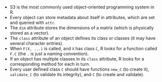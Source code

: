 - S3 is the most commonly used object-oriented programming system in R.
- Every object can store metadata about itself in attributes, which are set and queried with `attr`.
- The `dim` attribute stores the dimensions of a matrix (which is physically stored as a vector).
- The `class` attribute of an object defines its class or classes (it may have several character entries).
- When `F(X, ...)` is called, and `X` has class `C`, R looks for a function called `F.C` (the `.` is just a naming convention).
- If an object has multiple classes in its `class` attribute, R looks for a corresponding method for each in turn.
- Every user defined class `C` should have functions `new_C` (to create it), `validate_C` (to validate its integrity), and `C` (to create and validate).
